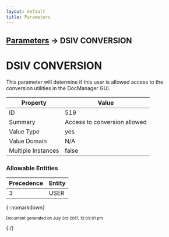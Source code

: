 ```yaml
---
layout: default
title: Parameters
---
```


## [Parameters](TableOfContents) &#8594; DSIV CONVERSION
# DSIV CONVERSION

This parameter will determine if this user is allowed access to the conversion utilities in the DocManager GUI.

Property | Value
--- | ---
ID | 519
Summary | Access to conversion allowed
Value Type | yes
Value Domain | N/A
Multiple Instances | false

### Allowable Entities

Precedence | Entity
--- | ---
3 | USER

{::nomarkdown} <br/><p style="font-size: 11px">Document generated on July 3rd 2017, 12:09:01 pm</p>{:/}